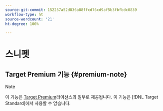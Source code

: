 ```yaml
---
source-git-commit: 152257a52d836a88ffcd76cd9af5b3fbfbdc0839
workflow-type: ht
source-wordcount: '21'
ht-degree: 100%

---
```

# 스니펫

## Target Premium 기능 {#premium-note}

>[!NOTE]
>
>이 기능은 [Target Premium](/help/main/c-intro/intro.md#premium)라이선스의 일부로 제공됩니다. 이 기능은 [!DNL Target Standard]에서 사용할 수 없습니다.


